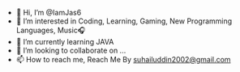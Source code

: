 - 👋 Hi, I’m @IamJas6
- 👀 I’m interested in Coding, Learning, Gaming, New Programming Languages, Music🎧
- 🌱 I’m currently learning JAVA
- 💞️ I’m looking to collaborate on ...
- 📫 How to reach me, Reach Me By
     suhailuddin2002@gmail.com
<!---
IamJas6/IamJas6 is a ✨ special ✨ repository because its `README.md` (this file) appears on your GitHub profile.
You can click the Preview link to take a look at your changes.
--->
